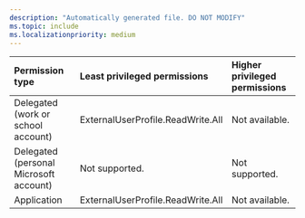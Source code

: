 ```yaml
---
description: "Automatically generated file. DO NOT MODIFY"
ms.topic: include
ms.localizationpriority: medium
---
```


|Permission type|Least privileged permissions|Higher privileged permissions|
|:---|:---|:---|
|Delegated (work or school account)|ExternalUserProfile.ReadWrite.All|Not available.|
|Delegated (personal Microsoft account)|Not supported.|Not supported.|
|Application|ExternalUserProfile.ReadWrite.All|Not available.|

